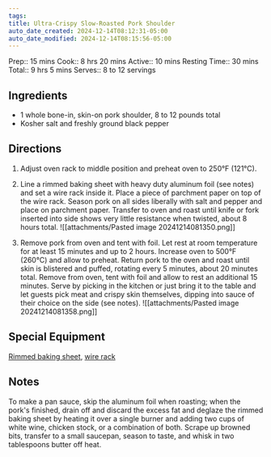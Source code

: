 ```yaml
---
tags: 
title: Ultra-Crispy Slow-Roasted Pork Shoulder
auto_date_created: 2024-12-14T08:12:31-05:00
auto_date_modified: 2024-12-14T08:15:56-05:00
---
```

Prep:: 15 mins
Cook:: 8 hrs 20 mins
Active:: 10 mins
Resting Time:: 30 mins
Total:: 9 hrs 5 mins
Serves:: 8 to 12 servings
## Ingredients

- 1 whole bone-in, skin-on pork shoulder, 8 to 12 pounds total
- Kosher salt and freshly ground black pepper    

## Directions

1. Adjust oven rack to middle position and preheat oven to 250°F (121°C).
    
2. Line a rimmed baking sheet with heavy duty aluminum foil (see notes) and set a wire rack inside it. Place a piece of parchment paper on top of the wire rack. Season pork on all sides liberally with salt and pepper and place on parchment paper. Transfer to oven and roast until knife or fork inserted into side shows very little resistance when twisted, about 8 hours total.
    ![[attachments/Pasted image 20241214081350.png]]
3. Remove pork from oven and tent with foil. Let rest at room temperature for at least 15 minutes and up to 2 hours. Increase oven to 500°F (260°C) and allow to preheat. Return pork to the oven and roast until skin is blistered and puffed, rotating every 5 minutes, about 20 minutes total. Remove from oven, tent with foil and allow to rest an additional 15 minutes. Serve by picking in the kitchen or just bring it to the table and let guests pick meat and crispy skin themselves, dipping into sauce of their choice on the side (see notes).
    ![[attachments/Pasted image 20241214081358.png]]

## Special Equipment

[Rimmed baking sheet](https://www.seriouseats.com/best-half-sheet-pans-6385742), [wire rack](https://www.seriouseats.com/why-baking-sheets-and-cooling-racks-arent-just-for-baking)

## Notes

To make a pan sauce, skip the aluminum foil when roasting; when the pork's finished, drain off and discard the excess fat and deglaze the rimmed baking sheet by heating it over a single burner and adding two cups of white wine, chicken stock, or a combination of both. Scrape up browned bits, transfer to a small saucepan, season to taste, and whisk in two tablespoons butter off heat.